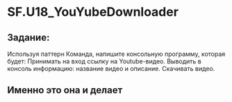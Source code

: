 # SF.U18_YouYubeDownloader
## Задание:
Используя паттерн Команда, напишите консольную программу, которая будет:
Принимать на вход ссылку на  Youtube-видео. 
Выводить в консоль информацию: название видео и описание.
Скачивать видео.
## Именно это она и делает
